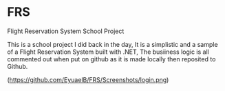 # FRS
Flight Reservation System 
School Project


This is a school project I did back in the day, It is a simplistic and a sample of a Flight Reservation System built with .NET, The busiiness logic is all commented out when put on github as it is made locally then reposited to Github.  


(https://github.com/EyuaelB/FRS/Screenshots/login.png)


